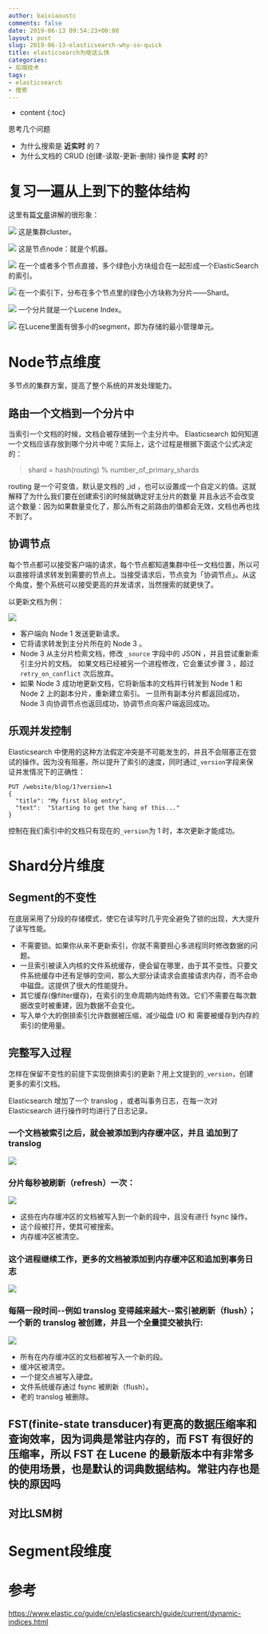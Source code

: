 ```yaml
---
author: baixiaoustc
comments: false
date: 2019-06-13 09:54:23+00:00
layout: post
slug: 2019-06-13-elasticsearch-why-so-quick
title: elasticsearch为啥这么快
categories:
- 后端技术
tags:
- elasticsearch 
- 搜索
---
```


* content 
{:toc}


思考几个问题

- 为什么搜索是 **近实时** 的？
- 为什么文档的 CRUD (创建-读取-更新-删除) 操作是 **实时** 的?

# 复习一遍从上到下的整体结构

这里有篇[文章](http://www.zhuanzhi.ai/document/4f97036243052fd5577c0ecf188b06dd)讲解的很形象：

![](http://image99.renyit.com/image/2019-06-13-1.jpeg)
这是集群cluster。

![](http://image99.renyit.com/image/2019-06-13-2.jpeg)
这是节点node：就是个机器。

![](http://image99.renyit.com/image/2019-06-13-3.jpeg)
在一个或者多个节点直接，多个绿色小方块组合在一起形成一个ElasticSearch的索引。

![](http://image99.renyit.com/image/2019-06-13-4.jpeg)
在一个索引下，分布在多个节点里的绿色小方块称为分片——Shard。

![](http://image99.renyit.com/image/2019-06-13-5.jpeg)
一个分片就是一个Lucene Index。

![](http://image99.renyit.com/image/2019-06-13-6.jpeg)
在Lucene里面有很多小的segment，即为存储的最小管理单元。

# Node节点维度

多节点的集群方案，提高了整个系统的并发处理能力。

## 路由一个文档到一个分片中

当索引一个文档的时候，文档会被存储到一个主分片中。 Elasticsearch 如何知道一个文档应该存放到哪个分片中呢？实际上，这个过程是根据下面这个公式决定的：

> shard = hash(routing) % number_of_primary_shards

routing 是一个可变值，默认是文档的 _id ，也可以设置成一个自定义的值。这就解释了为什么我们要在创建索引的时候就确定好主分片的数量 并且永远不会改变这个数量：因为如果数量变化了，那么所有之前路由的值都会无效，文档也再也找不到了。

## 协调节点

每个节点都可以接受客户端的请求，每个节点都知道集群中任一文档位置，所以可以直接将请求转发到需要的节点上。当接受请求后，节点变为「协调节点」。从这个角度，整个系统可以接受更高的并发请求，当然搜索的就更快了。

以更新文档为例：

![](http://image99.renyit.com/image/2019-06-16-1.png)

- 客户端向 Node 1 发送更新请求。
- 它将请求转发到主分片所在的 Node 3 。
- Node 3 从主分片检索文档，修改 `_source` 字段中的 JSON ，并且尝试重新索引主分片的文档。 如果文档已经被另一个进程修改，它会重试步骤 3 ，超过 `retry_on_conflict` 次后放弃。
- 如果 Node 3 成功地更新文档，它将新版本的文档并行转发到 Node 1 和 Node 2 上的副本分片，重新建立索引。 一旦所有副本分片都返回成功， Node 3 向协调节点也返回成功，协调节点向客户端返回成功。


## 乐观并发控制

Elasticsearch 中使用的这种方法假定冲突是不可能发生的，并且不会阻塞正在尝试的操作。因为没有阻塞，所以提升了索引的速度，同时通过`_version`字段来保证并发情况下的正确性：

	PUT /website/blog/1?version=1 
	{
	  "title": "My first blog entry",
	  "text":  "Starting to get the hang of this..."
	}

控制在我们索引中的文档只有现在的`_version`为 1 时，本次更新才能成功。

# Shard分片维度

## Segment的不变性

在底层采用了分段的存储模式，使它在读写时几乎完全避免了锁的出现，大大提升了读写性能。

- 不需要锁。如果你从来不更新索引，你就不需要担心多进程同时修改数据的问题。
- 一旦索引被读入内核的文件系统缓存，便会留在哪里，由于其不变性。只要文件系统缓存中还有足够的空间，那么大部分读请求会直接请求内存，而不会命中磁盘。这提供了很大的性能提升。
- 其它缓存(像filter缓存)，在索引的生命周期内始终有效。它们不需要在每次数据改变时被重建，因为数据不会变化。
- 写入单个大的倒排索引允许数据被压缩，减少磁盘 I/O 和 需要被缓存到内存的索引的使用量。

## 完整写入过程

怎样在保留不变性的前提下实现倒排索引的更新？用上文提到的`_version`，创建更多的索引文档。

Elasticsearch 增加了一个 translog ，或者叫事务日志，在每一次对 Elasticsearch 进行操作时均进行了日志记录。

### 一个文档被索引之后，就会被添加到内存缓冲区，并且 追加到了 translog 
![](http://image99.renyit.com/image/2019-06-16-2.png)

### 分片每秒被刷新（refresh）一次：
![](http://image99.renyit.com/image/2019-06-16-3.png)

- 这些在内存缓冲区的文档被写入到一个新的段中，且没有进行 fsync 操作。
- 这个段被打开，使其可被搜索。
- 内存缓冲区被清空。

### 这个进程继续工作，更多的文档被添加到内存缓冲区和追加到事务日志
![](http://image99.renyit.com/image/2019-06-16-4.png)

### 每隔一段时间--例如 translog 变得越来越大--索引被刷新（flush）；一个新的 translog 被创建，并且一个全量提交被执行:
![](http://image99.renyit.com/image/2019-06-16-5.png)

- 所有在内存缓冲区的文档都被写入一个新的段。
- 缓冲区被清空。
- 一个提交点被写入硬盘。
- 文件系统缓存通过 fsync 被刷新（flush）。
- 老的 translog 被删除。


## FST(finite-state transducer)有更高的数据压缩率和查询效率，因为词典是常驻内存的，而 FST 有很好的压缩率，所以 FST 在 Lucene 的最新版本中有非常多的使用场景，也是默认的词典数据结构。常驻内存也是快的原因吗

## 对比LSM树

# Segment段维度




# 参考

https://www.elastic.co/guide/cn/elasticsearch/guide/current/dynamic-indices.html